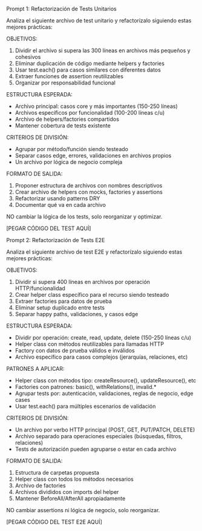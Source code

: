 Prompt 1: Refactorización de Tests Unitarios

Analiza el siguiente archivo de test unitario y refactorízalo siguiendo estas mejores prácticas:

OBJETIVOS:

1. Dividir el archivo si supera las 300 líneas en archivos más pequeños y cohesivos
2. Eliminar duplicación de código mediante helpers y factories
3. Usar test.each() para casos similares con diferentes datos
4. Extraer funciones de assertion reutilizables
5. Organizar por responsabilidad funcional

ESTRUCTURA ESPERADA:

- Archivo principal: casos core y más importantes (150-250 líneas)
- Archivos específicos por funcionalidad (100-200 líneas c/u)
- Archivo de helpers/factories compartidos
- Mantener cobertura de tests existente

CRITERIOS DE DIVISIÓN:

- Agrupar por método/función siendo testeado
- Separar casos edge, errores, validaciones en archivos propios
- Un archivo por lógica de negocio compleja

FORMATO DE SALIDA:

1. Proponer estructura de archivos con nombres descriptivos
2. Crear archivo de helpers con mocks, factories y assertions
3. Refactorizar usando patterns DRY
4. Documentar qué va en cada archivo

NO cambiar la lógica de los tests, solo reorganizar y optimizar.

[PEGAR CÓDIGO DEL TEST AQUÍ]

Prompt 2: Refactorización de Tests E2E

Analiza el siguiente archivo de test E2E y refactorízalo siguiendo estas mejores prácticas:

OBJETIVOS:

1. Dividir si supera 400 líneas en archivos por operación HTTP/funcionalidad
2. Crear helper class específico para el recurso siendo testeado
3. Extraer factories para datos de prueba
4. Eliminar setup duplicado entre tests
5. Separar happy paths, validaciones, y casos edge

ESTRUCTURA ESPERADA:

- Dividir por operación: create, read, update, delete (150-250 líneas c/u)
- Helper class con métodos reutilizables para llamadas HTTP
- Factory con datos de prueba válidos e inválidos
- Archivo específico para casos complejos (jerarquías, relaciones, etc)

PATRONES A APLICAR:

- Helper class con métodos tipo: createResource(), updateResource(), etc
- Factories con patrones: basic(), withRelations(), invalid.\*
- Agrupar tests por: autenticación, validaciones, reglas de negocio, edge cases
- Usar test.each() para múltiples escenarios de validación

CRITERIOS DE DIVISIÓN:

- Un archivo por verbo HTTP principal (POST, GET, PUT/PATCH, DELETE)
- Archivo separado para operaciones especiales (búsquedas, filtros, relaciones)
- Tests de autorización pueden agruparse o estar en cada archivo

FORMATO DE SALIDA:

1. Estructura de carpetas propuesta
2. Helper class con todos los métodos necesarios
3. Archivo de factories
4. Archivos divididos con imports del helper
5. Mantener BeforeAll/AfterAll apropiadamente

NO cambiar assertions ni lógica de negocio, solo reorganizar.

[PEGAR CÓDIGO DEL TEST E2E AQUÍ]
